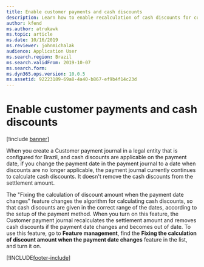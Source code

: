 ```yaml
---
title: Enable customer payments and cash discounts
description: Learn how to enable recalculation of cash discounts for customer payments, including an overview on the calculation of discount amount features.
author: kfend
ms.author: atrukawk
ms.topic: article
ms.date: 10/16/2019
ms.reviewer: johnmichalak
audience: Application User
ms.search.region: Brazil
ms.search.validFrom: 2019-10-07
ms.search.form: 
ms.dyn365.ops.version: 10.0.5
ms.assetid: 92223189-69a8-4a40-b867-ef9b4f14c23d
---
```


# Enable customer payments and cash discounts

[!include [banner](../../includes/banner.md)]

When you create a Customer payment journal in a legal entity that is configured for Brazil, and cash discounts are applicable on the payment date, if you change the payment date in the payment journal to a date when discounts are no longer applicable, the payment journal currently continues to calculate cash discounts. It doesn't remove the cash discounts from the settlement amount.

The "Fixing the calculation of discount amount when the payment date changes" feature changes the algorithm for calculating cash discounts, so that cash discounts are given in the correct range of the dates, according to the setup of the payment method. When you turn on this feature, the Customer payment journal recalculates the settlement amount and removes cash discounts if the payment date changes and becomes out of date. To use this feature, go to **Feature management**, find the **Fixing the calculation of discount amount when the payment date changes** feature in the list, and turn it on.


[!INCLUDE[footer-include](../../../includes/footer-banner.md)]
